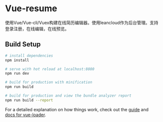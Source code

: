 # Vue-resume

使用Vue/Vue-cli/Vuex构建在线简历编辑器。使用leancloud作为后台管理。支持登录注册，在线编辑，在线预览。

## Build Setup

``` bash
# install dependencies
npm install

# serve with hot reload at localhost:8080
npm run dev

# build for production with minification
npm run build

# build for production and view the bundle analyzer report
npm run build --report
```

For a detailed explanation on how things work, check out the [guide](http://vuejs-templates.github.io/webpack/) and [docs for vue-loader](http://vuejs.github.io/vue-loader).

